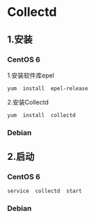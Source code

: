 # Collectd
## 1.安装
### CentOS 6
1.安装软件库epel

    yum  install  epel-release
2.安装Collectd  

    yum  install  collectd
### Debian
## 2.启动
### CentOS 6
    service  collectd  start
### Debian
